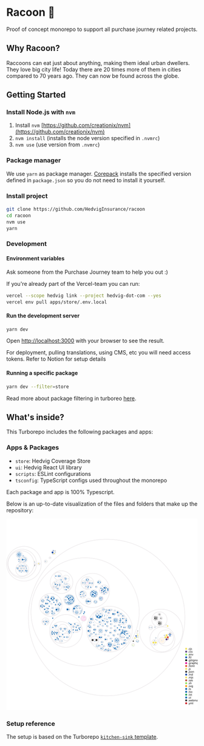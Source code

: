 # Racoon 🦝

Proof of concept monorepo to support all purchase journey related projects. 

## Why Racoon?

Raccoons can eat just about anything, making them ideal urban dwellers. They love big city life! Today there are 20 times more of them in cities compared to 70 years ago. They can now be found across the globe.

## Getting Started

### Install Node.js with `nvm`

1. Install `nvm` [https://github.com/creationix/nvm](https://github.com/creationix/nvm)
1. `nvm install` (installs the node version specified in `.nvmrc`)
1. `nvm use` (use version from `.nvmrc`)

### Package manager

We use `yarn` as package manager. [Corepack](https://github.com/nodejs/corepack) installs the specified version defined in `package.json` so you do not need to install it yourself.

### Install project

```sh
git clone https://github.com/HedvigInsurance/racoon
cd racoon
nvm use
yarn
```

### Development

#### Environment variables

Ask someone from the Purchase Journey team to help you out :)

If you're already part of the Vercel-team you can run:

```sh
vercel --scope hedvig link --project hedvig-dot-com --yes
vercel env pull apps/store/.env.local
```

#### Run the development server

```sh
yarn dev
```

Open [http://localhost:3000](http://localhost:3000) with your browser to see the result.

For deployment, pulling translations, using CMS, etc you will need access tokens. Refer to Notion for setup details

#### Running a specific package

```sh
yarn dev --filter=store
```

Read more about package filtering in turboreo [here](https://turborepo.org/docs/core-concepts/filtering).

## What's inside?

This Turborepo includes the following packages and apps:

### Apps & Packages

- `store`: Hedvig Coverage Store
- `ui`: Hedvig React UI library
- `scripts`: ESLint configurations
- `tsconfig`: TypeScript configs used throughout the monorepo

Each package and app is 100% Typescript.

Below is an up-to-date visualization of the files and folders that make up the repository:

![Repo visualization diagram](https://github.com/hedviginsurance/racoon/blob/assets/repo-diagram.svg)

### Setup reference

The setup is based on the Turborepo [`kitchen-sink` template](https://github.com/vercel/turborepo/tree/main/examples/kitchen-sink).
